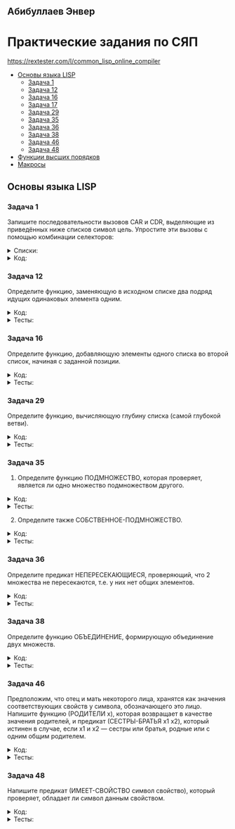 ## Абибуллаев Энвер

# Практические задания по СЯП
https://rextester.com/l/common_lisp_online_compiler
- [Основы языка LISP](#Основы-языка-LISP)
  - [Задача 1](#Задача-1)
  - [Задача 12](#Задача-12)
  - [Задача 16](#Задача-16)
  - [Задача 17](#Задача-17)
  - [Задача 29](#Задача-29)
  - [Задача 35](#Задача-35)
  - [Задача 36](#Задача-36)
  - [Задача 38](#Задача-38)
  - [Задача 46](#Задача-46)
  - [Задача 48](#Задача-48)
- [Функции высших порядков](#Функции-высших-порядков)
- [Макросы](#Макросы)
  
## Основы языка LISP
### Задача 1
  Запишите последовательности вызовов CAR и CDR, выделяющие из приведённых ниже списков символ цель. Упростите эти вызовы с помощью комбинации селекторов:
<details><summary>Списки:</summary>
<p>
 
  ```lisp
  (1 2 цель 3 4)
  ((1) (2 цель) (3 (4)))
  ((1 (2 (3 4 цель))))
  ```
</p>
</details>
<details><summary>Код:</summary>
<p>
	
  ```lisp
 Input: (print (caar(cdaddr '(1 2 '(цель) 3 4))))
 Output: ЦЕЛЬ

 Input: (print (caar(cdadr(cadr '((1) (2 '(цель)) (3 (4)))))))
 Output: ЦЕЛЬ

 Input: (print (caadar(cddar(cdadar '((1 (2 (3 4 '(цель)))))))))
 Output: ЦЕЛЬ
  ```
</p>
</details>

### Задача 12
  Определите функцию, заменяющую в исходном списке два подряд идущих одинаковых элемента одним.
<details><summary>Код:</summary>
<p>
	
```lisp
(defun ReplaceInList (lst)
  ((lambda (x y)    
        (cond ((null y) lst)
             ((equal x (cadr lst)) (cons x (ReplaceInList (cddr lst))))
             (t (cons x (ReplaceInList y)))))  
  (car lst) 
  (cdr lst )))
```
</p>
</details>
<details><summary>Тесты:</summary>
<p>

```lisp
Input: (print (ReplaceInList '(a a b b c c c)))
Output: (A B C C)

Input: (print (ReplaceInList '(a a (b b c) (b b c) (b b c) c f f c)))
Output: (A (B B C) (B B C) C F C)

Input: (print (ReplaceInList '(1 1 1 1 1 1 4 5 67 7 7)))
Output: (1 1 1 4 5 67 7)
```
</p>
</details>

### Задача 16
  Определите функцию, добавляющую элементы одного списка во второй список, начиная с заданной позиции.
<details><summary>Код:</summary>
<p>

  ```lisp
  (defun AddInList (list additionalList index) 
    ((lambda (head tail) 
      (cond ((equal 0 index) (cons additionalList list))
        (t (cons head (AddInList tail additionalList (- index 1))))
        )
      )
      (car list)
      (cdr list)
    )
  )
```
</p>
</details>
<details><summary>Тесты:</summary>
<p>
	
```lisp
Input: (print(AddInList '(1 2 3 4 5 7 8 9) "Put me Here" 4))
Output: (1 2 3 4 "Put me Here" 5 7 8 9)

Input: (print(AddInList '(1 2 3 4 5 7 8 9) "Put me Here" 9))
Output: (1 2 3 4 5 7 8 9 NIL "Put me Here")
```
</p>
</details>

### Задача 29  
  Определите функцию, вычисляющую глубину списка (самой глубокой ветви).
<details><summary>Код:</summary>
<p>
	
```lisp
(defun depth (lst)
	(if (or (atom lst) (null lst))
		0
		(max (+ 1 (depth (car lst))) 
                     (depth (cdr lst)))
	)
)	
```  
</p>
</details>

<details><summary>Тесты:</summary>
<p>
	
```lisp
Input: (print (depth  '(1 2 3)))
Output: 1

Input: (print (depth '((1) (2 (4) 5) (3))))
Output: 3

Input: (print (depth '((1) (2) (3))))
Output: 2
```  
</p>
</details>

### Задача 35
  1. Определите функцию ПОДМНОЖЕСТВО, которая проверяет, является ли одно множество подмножеством другого.
<details><summary>Код:</summary>
<p>
	
```lisp
(defun my-member (a li)
	(cond
		((null li) nil)
		((equal a (car li)) T)
		(t (my-member a (cdr li)))
	)
)

(defun subset (a b)
    (not (mapcan (lambda (el)
						(cond 
							((not (my-member el b)) (list T))
						)) a)
	)
)
```  
</p>
</details>

<details><summary>Тесты:</summary>
<p>
	
```lisp
Input: (subset '(1 2 3) '(5 7 8))
Output: NIL

Input: (subset '(8 4 2) '(6 3 4 7 2 8))
Output: T
```  
</p>
</details>

  2. Определите также СОБСТВЕННОЕ-ПОДМНОЖЕСТВО.
<details><summary>Код:</summary>
<p>
	
```lisp
(defun proper-subset (a b)
    (and (subset a b) (not (equal a b)))
)
```  
</p>
</details>

<details><summary>Тесты:</summary>
<p>
	
```lisp
Input: (proper-subset '(1 2 3) '(1 2 3))
Output: NIL

Input: (proper-subset '(1 2 3) '(1 2 3 4 5 6 7 8))
Output: T
```  
</p>
</details>

### Задача 36
  Определите предикат НЕПЕРЕСЕКАЮЩИЕСЯ, проверяющий, что 2 множества не пересекаются, т.е. у них нет общих элементов.
<details><summary>Код:</summary>
<p>
	
```lisp
(defun my-member (a li)
	(cond
		((null li) nil)
		((equal a (car li)) T)
		(t (my-member a (cdr li)))
	)
)

(defun disjoint (a b)
	(not (mapcan (lambda (el)
			(cond 
				((my-member el b) (list T))
	     		)) a) 
	)
)
```  
</p>
</details>

<details><summary>Тесты:</summary>
<p>
	
```lisp
Input: (disjoint '(1 2 3) '(4 5 6))
Output: T

Input: (disjoint '(2 5 9 1) '(1 6 4 5))
Output: NIL
```  
</p>
</details>

### Задача 38
  Определите функцию ОБЪЕДИНЕНИЕ, формирующую объединение двух множеств.
<details><summary>Код:</summary>
<p>
	
```lisp
(defun in-predicate (a l)
    (cond
        ((null l) nil) ;элемент не может принадлежать пустому множеству
        ((eq a (car l)) t) ;элемент принадлежит множеству, если в нём содержится
        (t (in-predicate a (cdr l))) ; продолжаем проверку
    )
)

(defun union~ (a b)
    (cond ((null a) b)  
        ((null b) a)
        ((in-predicate (car a) b) (union~ (cdr a) b)) ;проверяем принадлежит ли a к b, если нет, то идём дальше
        (t (cons (car a) (union~ (cdr a) b)))
    )
)
```  
</p>
</details>

<details><summary>Тесты:</summary>
<p>
	
```lisp
Input: (print (union~ '(a b c) '(b c d)))
Output: (A B C D)

Input: (print (union~ '(1 2 3 4 5) '(1 2 3 4 12 13 11)))
Output: (5 1 2 3 4 12 13 11)

Input: (print (union~ '() '()))
Output: NIL
```  
</p>
</details>

### Задача 46  
  Предположим, что отец и мать некоторого лица, хранятся как значения соответствующих свойств у символа, обозначающего это лицо. Напишите функцию (РОДИТЕЛИ x), которая возвращает в качестве значения родителей, и предикат (СЕСТРЫ-БРАТЬЯ x1 x2), который истинен в случае, если x1 и x2 — сестры или братья, родные или с одним общим родителем.
<details><summary>Код:</summary>
<p>    

```lisp
(defun parents (name)
    (
        list
        (getprop name `parent1)
        (getprop name `parent2)
    )
)

(defun sisterbrotherp (first_person second_person)
    (
        (lambda (first_person_parents second_person_parents)
            (cond
                ((null (intersectp first_person_parents second_person_parents)) T)
                (T NIL)
            )
        )
        (parents first_person)
        (parents second_person)
    )
)
```  
</p>
</details>  
<details><summary>Тесты:</summary>
<p>

```lisp
Input: (putprop `Alex `parent1 `Ann)
Input: (putprop `Alex `parent2 `Jury)
Input: (putprop `Jane `parent1 `Ann)
Input: (putprop `Jane `parent2 `Sebastian)
Input: (putprop `Bob `parent1 `Helga)
Input: (putprop `Bob `parent2 `Ron)

Input: (print (sisterbrotherp `Alex `Jane))
Output: T

Input: (print (sisterbrotherp `Alex `Bob))
Output: NIL
```  
</p>
</details>

### Задача 48
  Напишите предикат (ИМЕЕТ-СВОЙСТВО символ свойство), который проверяет, обладает ли символ данным свойством.
<details><summary>Код:</summary>
<p>

```lisp
(defun Has(x property)
	(Find property (symbol-plist x)) 
) 

(defun Find(property list) 
      (cond
      	((null list) nil) 
        ((equal property (car list)) T) 
        (t (Find property (cddr list)))
      )
) 

(setf (get 'car 'color) 'black) 
(setf (get 'car 'maxspeed) '140) 
(setf (get 'car 'mark) 'lada) 
```  
</p>
</details>

<details><summary>Тесты:</summary>
<p>

```lisp
Input: (print(ИМЕЕТ-СВОЙСТВО 'car 'color))
Output: T

Input: (print(ИМЕЕТ-СВОЙСТВО 'car 'maxspeed))
Output: T

Input: (print(ИМЕЕТ-СВОЙСТВО 'car 'country))
Output: NIL
```  
</p>
</details>
